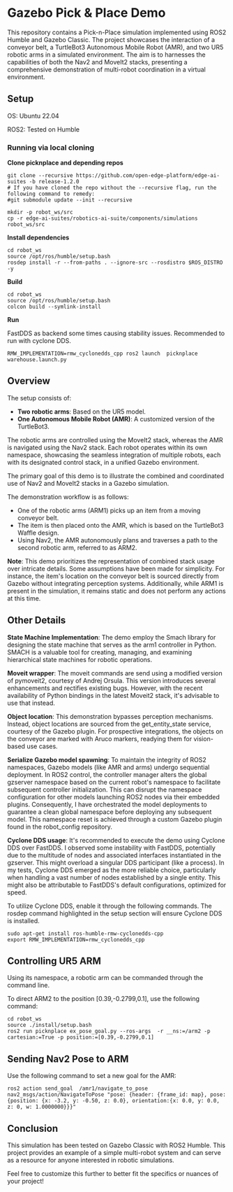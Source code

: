 # Gazebo Pick & Place Demo
This repository contains a Pick-n-Place simulation implemented using ROS2 Humble and Gazebo Classic. The project showcases the interaction of a conveyor belt, a TurtleBot3 Autonomous Mobile Robot (AMR), and two UR5 robotic arms in a simulated environment.  The aim is to harnesses the capabilities of both the Nav2 and MoveIt2 stacks, presenting a comprehensive demonstration of multi-robot coordination in a virtual environment.


## Setup

OS: Ubuntu 22.04

ROS2: Tested on Humble


### Running via local cloning

**Clone picknplace and depending repos**
   
```
git clone --recursive https://github.com/open-edge-platform/edge-ai-suites -b release-1.2.0
# If you have cloned the repo without the --recursive flag, run the following command to remedy:
#git submodule update --init --recursive

mkdir -p robot_ws/src
cp -r edge-ai-suites/robotics-ai-suite/components/simulations robot_ws/src
```

**Install dependencies**
```
cd robot_ws
source /opt/ros/humble/setup.bash
rosdep install -r --from-paths . --ignore-src --rosdistro $ROS_DISTRO -y
```

**Build**

```
cd robot_ws
source /opt/ros/humble/setup.bash
colcon build --symlink-install
```

**Run**

FastDDS as backend some times causing stability issues.  Recommended to run with cyclone DDS.

```
RMW_IMPLEMENTATION=rmw_cyclonedds_cpp ros2 launch  picknplace warehouse.launch.py
```

## Overview
The setup consists of:

* **Two robotic arms**: Based on the UR5 model.
* **One Autonomous Mobile Robot (AMR)**: A customized version of the TurtleBot3.

The robotic arms are controlled using the MoveIt2 stack, whereas the AMR is navigated using the Nav2 stack. Each robot operates within its own namespace, showcasing the seamless integration of multiple robots, each with its designated control stack, in a unified Gazebo environment.

The primary goal of this demo is to illustrate the combined and coordinated use of Nav2 and MoveIt2 stacks in a Gazebo simulation.

The demonstration workflow is as follows:

* One of the robotic arms (ARM1) picks up an item from a moving conveyor belt.
* The item is then placed onto the AMR, which is based on the TurtleBot3 Waffle design.
* Using Nav2, the AMR autonomously plans and traverses a path to the second robotic arm, referred to as ARM2.

**Note**: This demo prioritizes the representation of combined stack usage over intricate details. Some assumptions have been made for simplicity. For instance, the item's location on the conveyor belt is sourced directly from Gazebo without integrating perception systems. Additionally, while ARM1 is present in the simulation, it remains static and does not perform any actions at this time.

## Other Details
**State Machine Implementation**: The demo employ the Smach library for designing the state machine that serves as the arm1 controller in Python. SMACH is a valuable tool for creating, managing, and examining hierarchical state machines for robotic operations. 

**Moveit wrapper**: The moveit commands are send using a modified version of pymoveit2, courtesy of Andrej Orsula. This version introduces several enhancements and rectifies existing bugs. However, with the recent availability of Python bindings in the latest Moveit2 stack, it's advisable to use that instead.

**Object location**: This demonstration bypasses perception mechanisms. Instead, object locations are sourced from the get_entity_state service, courtesy of the Gazebo plugin. For prospective integrations, the objects on the conveyor are marked with Aruco markers, readying them for vision-based use cases.

**Serialize Gazebo model spawning**: To maintain the integrity of ROS2 namespaces, Gazebo models (like AMR and arms) undergo sequential deployment. In ROS2 control, the controller manager alters the global gzserver namespace based on the current robot's namespace to facilitate subsequent controller initialization. This can disrupt the namespace configuration for other models launching ROS2 nodes via their embedded plugins. Consequently, I have orchestrated the model deployments to guarantee a clean global namespace before deploying any subsequent model. This namespace reset is achieved through a custom Gazebo plugin found in the robot_config repository.

**Cyclone DDS usage**: It's recommended to execute the demo using Cyclone DDS over FastDDS. I observed some instability with FastDDS, potentially due to the multitude of nodes and associated interfaces instantiated in the gzserver. This might overload a singular DDS participant (like a process). In my tests, Cyclone DDS emerged as the more reliable choice, particularly when handling a vast number of nodes established by a single entity. This might also be attributable to FastDDS's default configurations, optimized for speed.

To utilize Cyclone DDS, enable it through the following commands. The rosdep command highlighted in the setup section will ensure Cyclone DDS is installed.

```
sudo apt-get install ros-humble-rmw-cyclonedds-cpp
export RMW_IMPLEMENTATION=rmw_cyclonedds_cpp
```


## Controlling UR5 ARM

Using its namespace, a robotic arm can be commanded through the command line.

To direct ARM2 to the position [0.39,-0.2799,0.1], use the following command:

```
cd robot_ws
source ./install/setup.bash
ros2 run picknplace ex_pose_goal.py --ros-args  -r __ns:=/arm2 -p cartesian:=True -p position:=[0.39,-0.2799,0.1]
```

## Sending Nav2 Pose to ARM
Use the following command to set a new goal for the AMR:

```
ros2 action send_goal  /amr1/navigate_to_pose nav2_msgs/action/NavigateToPose "pose: {header: {frame_id: map}, pose: {position: {x: -3.2, y: -0.50, z: 0.0}, orientation:{x: 0.0, y: 0.0, z: 0, w: 1.0000000}}}"
```

## Conclusion

This simulation has been tested on Gazebo Classic with ROS2 Humble. This project provides an example of a simple multi-robot system and can serve as a resource for anyone interested in robotic simulations.

Feel free to customize this further to better fit the specifics or nuances of your project!
